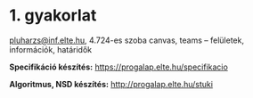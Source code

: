 # 1. gyakorlat #
pluharzs@inf.elte.hu, 4.724-es szoba
canvas, teams – felületek, információk, határidők

**Specifikáció készítés:** https://progalap.elte.hu/specifikacio 

**Algoritmus, NSD készítés:** http://progalap.elte.hu/stuki
